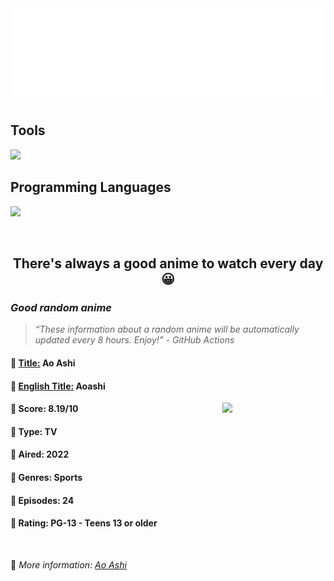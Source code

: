 
<img src="svg/nai.svg" />

<p>
  <h2>Tools</h2>
  <a href="https://skillicons.dev">
    <img src="https://skillicons.dev/icons?i=git,dotnet,mongodb,express,react,nodejs,bootstrap,tailwind,laravel" />
  </a>

  <br />

  <h2>Programming Languages</h2>

  <a href="https://skillicons.dev">
    <img src="https://skillicons.dev/icons?i=javascript,typescript,html,css,cs,php" />
  </a>
</p>

<br />

<h2 align="center">There's always a good anime to watch every day 😀</h2>
<h3><i>Good random anime</i></h3>

<blockquote>
<i>
<q>These information about a random anime will be automatically updated every 8 hours. Enjoy!</q> - GitHub Actions
</i>
</blockquote>

<h4>
  <strong>🥭 <u>Title:</u></strong> Ao Ashi
</h4>

<h4>🌿 <u>English Title:</u> Aoashi</h4>

<img align="right" width="165" src=https://cdn.myanimelist.net/images/anime/1731/120871.jpg />

<h4>🌱 Score: 8.19/10</h4>

<h4>🌲 Type: TV</h4>

<h4>🌴 Aired: 2022</h4>

<h4>🌵 Genres: Sports</h4>

<h4>🥑 Episodes: 24</h4>

<h4>🍏 Rating: PG-13 - Teens 13 or older</h4>

<br />

🍂 *More information: [Ao Ashi](https://myanimelist.net/anime/49052/Ao_Ashi)*
    